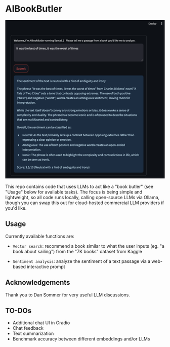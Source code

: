 # AIBookButler

![Sentiment Analysis dashboard](sentiment_Streamlit_screenshot.png)

This repo contains code that uses LLMs to act like a "book butler" (see "Usage" below for available tasks).
The focus is being simple and lightweight, so all code runs locally, calling open-source LLMs via Ollama,
though you can swap this out for cloud-hosted commercial LLM providers if you'd like. 

## Usage

Currently available functions are:

- `Vector search`: recommend a book similar to what the user inputs (eg. "a book about sailing") from the "7K books" dataset from Kaggle

- `Sentiment analysis`: analyze the sentiment of a text passage via a web-based interactive prompt

## Acknowledgements

Thank you to Dan Sommer for very useful LLM discussions.

## TO-DOs

- Additional chat UI in Gradio
- Chat feedback
- Text summarization
- Benchmark accuracy between different embeddings and/or LLMs

